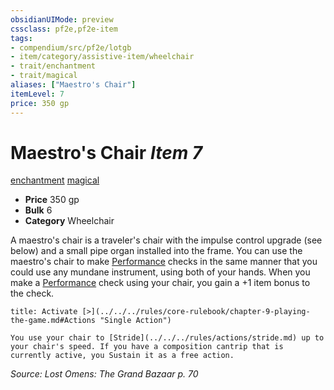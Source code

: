 ```yaml
---
obsidianUIMode: preview
cssclass: pf2e,pf2e-item
tags:
- compendium/src/pf2e/lotgb
- item/category/assistive-item/wheelchair
- trait/enchantment
- trait/magical
aliases: ["Maestro's Chair"]
itemLevel: 7
price: 350 gp
---
```

# Maestro's Chair *Item 7*  
[enchantment](../../../rules/traits/enchantment.md)  [magical](../../../rules/traits/magical.md)  

- **Price** 350 gp
- **Bulk** 6
- **Category** Wheelchair

A maestro's chair is a traveler's chair with the impulse control upgrade (see below) and a small pipe organ installed into the frame. You can use the maestro's chair to make [Performance](../../skills.md#Performance) checks in the same manner that you could use any mundane instrument, using both of your hands. When you make a [Performance](../../skills.md#Performance) check using your chair, you gain a +1 item bonus to the check.

```ad-embed-ability
title: Activate [>](../../../rules/core-rulebook/chapter-9-playing-the-game.md#Actions "Single Action")

You use your chair to [Stride](../../../rules/actions/stride.md) up to your chair's speed. If you have a composition cantrip that is currently active, you Sustain it as a free action.
```

*Source: Lost Omens: The Grand Bazaar p. 70*
